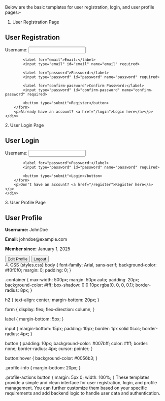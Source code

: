 Below are the basic templates for user registration, login, and user profile pages:-
1. User Registration Page
<!DOCTYPE html>
<html lang="en">
<head>
    <meta charset="UTF-8">
    <meta name="viewport" content="width=device-width, initial-scale=1.0">
    <title>User Registration</title>
    <link rel="stylesheet" href="styles.css">
</head>
<body>
    <div class="container">
        <h2>User Registration</h2>
        <form action="/register" method="POST">
            <label for="username">Username:</label>
            <input type="text" id="username" name="username" required>

            <label for="email">Email:</label>
            <input type="email" id="email" name="email" required>

            <label for="password">Password:</label>
            <input type="password" id="password" name="password" required>

            <label for="confirm-password">Confirm Password:</label>
            <input type="password" id="confirm-password" name="confirm-password" required>

            <button type="submit">Register</button>
        </form>
        <p>Already have an account? <a href="/login">Login here</a></p>
    </div>
</body>
</html>
2. User Login Page
<!DOCTYPE html>
<html lang="en">
<head>
    <meta charset="UTF-8">
    <meta name="viewport" content="width=device-width, initial-scale=1.0">
    <title>User Login</title>
    <link rel="stylesheet" href="styles.css">
</head>
<body>
    <div class="container">
        <h2>User Login</h2>
        <form action="/login" method="POST">
            <label for="username">Username:</label>
            <input type="text" id="username" name="username" required>

            <label for="password">Password:</label>
            <input type="password" id="password" name="password" required>

            <button type="submit">Login</button>
        </form>
        <p>Don't have an account? <a href="/register">Register here</a></p>
    </div>
</body>
</html>
3. User Profile Page
<!DOCTYPE html>
<html lang="en">
<head>
    <meta charset="UTF-8">
    <meta name="viewport" content="width=device-width, initial-scale=1.0">
    <title>User Profile</title>
    <link rel="stylesheet" href="styles.css">
</head>
<body>
    <div class="container">
        <h2>User Profile</h2>
        <div class="profile-info">
            <p><strong>Username:</strong> JohnDoe</p>
            <p><strong>Email:</strong> johndoe@example.com</p>
            <p><strong>Member since:</strong> January 1, 2025</p>
        </div>
        <div class="profile-actions">
            <button onclick="window.location.href='/edit-profile'">Edit Profile</button>
            <button onclick="window.location.href='/logout'">Logout</button>
        </div>
    </div>
</body>
</html>
4. CSS (styles.css)
body {
    font-family: Arial, sans-serif;
    background-color: #f0f0f0;
    margin: 0;
    padding: 0;
}

.container {
    max-width: 500px;
    margin: 50px auto;
    padding: 20px;
    background-color: #fff;
    box-shadow: 0 0 10px rgba(0, 0, 0, 0.1);
    border-radius: 8px;
}

h2 {
    text-align: center;
    margin-bottom: 20px;
}

form {
    display: flex;
    flex-direction: column;
}

label {
    margin-bottom: 5px;
}

input {
    margin-bottom: 15px;
    padding: 10px;
    border: 1px solid #ccc;
    border-radius: 4px;
}

button {
    padding: 10px;
    background-color: #007bff;
    color: #fff;
    border: none;
    border-radius: 4px;
    cursor: pointer;
}

button:hover {
    background-color: #0056b3;
}

.profile-info {
    margin-bottom: 20px;
}

.profile-actions button {
    margin: 5px 0;
    width: 100%;
}
These templates provide a simple and clean interface for user registration, login, and profile management. You can further customize them based on your specific requirements and add backend logic to handle user data and authentication.

